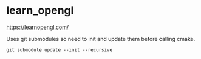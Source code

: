 # learn_opengl

https://learnopengl.com/


Uses git submodules so need to init and update them before calling cmake.
```
git submodule update --init --recursive
```
